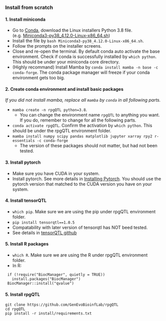 ### Install from scratch

#### 1. Install miniconda
* Go to [Conda](https://docs.conda.io/en/latest/miniconda.html#linux-installers), download the Linux installers Python 3.8 file.  
(e.g. [Miniconda3-py38_4.12.0-Linux-x86_64.sh](https://repo.anaconda.com/miniconda/Miniconda3-py38_4.12.0-Linux-x86_64.sh))  
* Install the file by `bash Miniconda3-py38_4.12.0-Linux-x86_64.sh`.
* Follow the prompts on the installer screens.
* Close and re-open the terminal. By default conda auto activate the base environment. Check if conda is successfully installed by `which python`. This should be under your miniconda core directory.
* (Highly recommand) Install Mamba by `conda install mamba -n base -c conda-forge`. The conda package manager will freeze if your conda environment gets too big.

#### 2. Create conda environment and install basic packages
*If you did not install mamba, replace all `mamba` by `conda` in all following parts.*
* `mamba create -n rpgQTL python=3.8`.
   * You can change the environment name `rpgQTL` to anything you want. If you do, remember to change for all the following parts.
* `conda activate rpgQTL`. Confirm the activation by `which python`. This should be under the rpgQTL environment folder.
* `mamba install numpy scipy pandas matplotlib jupyter xarray rpy2 r-essentials -c conda-forge`
   * The version of these packages should not matter, but had not been tested.

#### 3. Install pytorch
* Make sure you have CUDA in your system.
* Install pytorch. See more details in [Installing Pytorch](https://pytorch.org/get-started/locally/). You should use the pytorch version that matched to the CUDA version you have on your system.

#### 4. Install tensorQTL
* `which pip`. Make sure we are using the pip under rpgQTL environment folder.
* `pip install tensorqtl==1.0.5`
* Compatability with later version of tensorqtl has NOT beed tested.
* See details in [tensorQTL github](https://github.com/broadinstitute/tensorqtl)

#### 5. Install R packages
* `which R`. Make sure we are using the R under rpgQTL environment folder.
* In R:
 ```
  if (!require("BiocManager", quietly = TRUE))
    install.packages("BiocManager")
  BiocManager::install("qvalue")
  ```

#### 5. Install rpgQTL
```
git clone https://github.com/GenEvoBioinfLab/rpgQTL
cd rpgQTL
pip install -r install/requirements.txt
```
